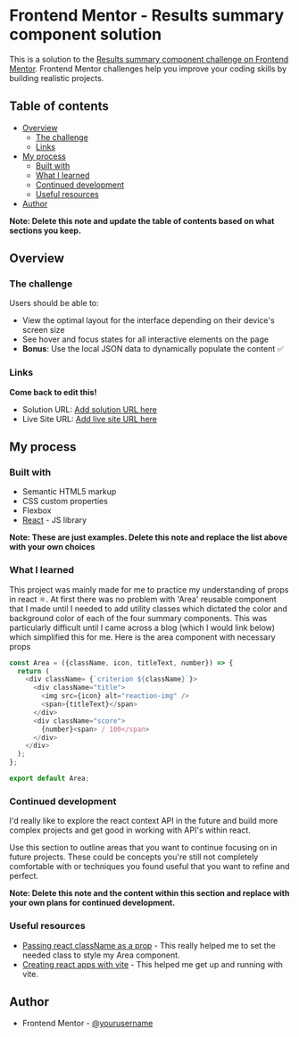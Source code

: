 # Frontend Mentor - Results summary component solution

This is a solution to the [Results summary component challenge on Frontend Mentor](https://www.frontendmentor.io/challenges/results-summary-component-CE_K6s0maV). Frontend Mentor challenges help you improve your coding skills by building realistic projects. 

## Table of contents

- [Overview](#overview)
  - [The challenge](#the-challenge)
  - [Links](#links)
- [My process](#my-process)
  - [Built with](#built-with)
  - [What I learned](#what-i-learned)
  - [Continued development](#continued-development)
  - [Useful resources](#useful-resources)
- [Author](#author)

**Note: Delete this note and update the table of contents based on what sections you keep.**

## Overview

### The challenge

Users should be able to:

- View the optimal layout for the interface depending on their device's screen size
- See hover and focus states for all interactive elements on the page
- **Bonus**: Use the local JSON data to dynamically populate the content ✅

### Links
**Come back to edit this!**
- Solution URL: [Add solution URL here](https://your-solution-url.com)
- Live Site URL: [Add live site URL here](https://your-live-site-url.com)

## My process

### Built with

- Semantic HTML5 markup
- CSS custom properties
- Flexbox
- [React](https://reactjs.org/) - JS library

**Note: These are just examples. Delete this note and replace the list above with your own choices**

### What I learned

This project was mainly made for me to practice my understanding of props in react ⚛️. At first there was no problem with 'Area' reusable component that I made until I needed to add utility classes which dictated the color and background color of each of the four summary components. This was particularly difficult until I came across a blog (which I would link below) which simplified this for me. Here is the area component with necessary props

```js
const Area = ({className, icon, titleText, number}) => {
  return (
    <div className= {`criterion ${className}`}>
      <div className="title">
        <img src={icon} alt="reaction-img" />
        <span>{titleText}</span>
      </div>
      <div className="score">
        {number}<span> / 100</span>
      </div>
    </div>
  );
};

export default Area;
```

### Continued development

I'd really like to explore the react context API in the future and build more complex projects and get good in working with API's within react.

Use this section to outline areas that you want to continue focusing on in future projects. These could be concepts you're still not completely comfortable with or techniques you found useful that you want to refine and perfect.

**Note: Delete this note and the content within this section and replace with your own plans for continued development.**

### Useful resources

- [Passing react className as a prop](https://bobbyhadz.com/blog/react-pass-classname-as-prop) - This really helped me to set the needed class to style my Area component.
- [Creating react apps with vite](https://flaviocopes.com/vite-react-app/?utm_source=pocket_saves) - This helped me get up and running with vite.

## Author

- Frontend Mentor - [@yourusername](https://www.frontendmentor.io/profile/adex-hub)
